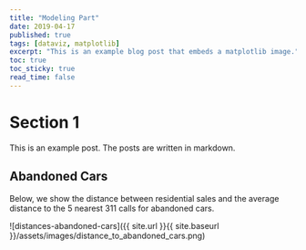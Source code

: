 ```yaml
---
title: "Modeling Part"
date: 2019-04-17
published: true
tags: [dataviz, matplotlib]
excerpt: "This is an example blog post that embeds a matplotlib image."
toc: true
toc_sticky: true
read_time: false
---
```


# Section 1

This is an example post. The posts are written in markdown.

## Abandoned Cars

Below, we show the distance between residential sales and the average distance to the 5 nearest 311 calls for abandoned cars.

![distances-abandoned-cars]({{ site.url }}{{ site.baseurl }}/assets/images/distance_to_abandoned_cars.png)
